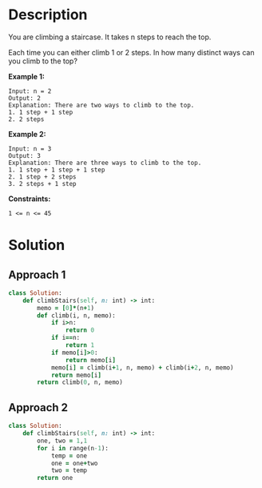 # Description
You are climbing a staircase. It takes n steps to reach the top.

Each time you can either climb 1 or 2 steps. In how many distinct ways can you climb to the top?

**Example 1:**
```
Input: n = 2
Output: 2
Explanation: There are two ways to climb to the top.
1. 1 step + 1 step
2. 2 steps
```
**Example 2:**
```
Input: n = 3
Output: 3
Explanation: There are three ways to climb to the top.
1. 1 step + 1 step + 1 step
2. 1 step + 2 steps
3. 2 steps + 1 step
```
**Constraints:**
```
1 <= n <= 45
```
# Solution
## Approach 1
```ruby
class Solution:
    def climbStairs(self, n: int) -> int:
        memo = [0]*(n+1)
        def climb(i, n, memo):
            if i>n:
                return 0
            if i==n:
                return 1
            if memo[i]>0:
                return memo[i]            
            memo[i] = climb(i+1, n, memo) + climb(i+2, n, memo)
            return memo[i]
        return climb(0, n, memo)
```
## Approach 2
```ruby
class Solution:
    def climbStairs(self, n: int) -> int:
        one, two = 1,1
        for i in range(n-1):
            temp = one
            one = one+two
            two = temp
        return one
```
